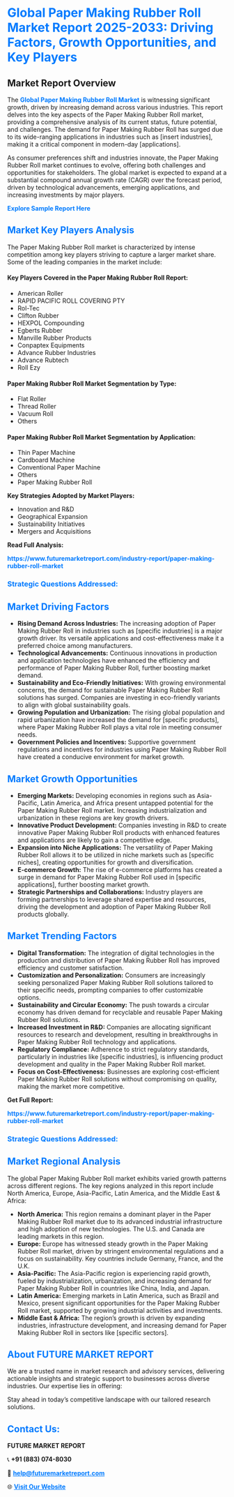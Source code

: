 <h1 style="color: #007BFF;">Global Paper Making Rubber Roll Market Report 2025-2033: Driving Factors, Growth Opportunities, and Key Players</h1>

<section id="overview">
<h2>Market Report Overview</h2>
<p>The <a href="https://www.futuremarketreport.com/industry-report/paper-making-rubber-roll-market" style="color: #007BFF; text-decoration: none;"><strong>Global Paper Making Rubber Roll Market</strong></a> is witnessing significant growth, driven by increasing demand across various industries. This report delves into the key aspects of the Paper Making Rubber Roll market, providing a comprehensive analysis of its current status, future potential, and challenges. The demand for Paper Making Rubber Roll has surged due to its wide-ranging applications in industries such as [insert industries], making it a critical component in modern-day [applications].</p>
<p>As consumer preferences shift and industries innovate, the Paper Making Rubber Roll market continues to evolve, offering both challenges and opportunities for stakeholders. The global market is expected to expand at a substantial compound annual growth rate (CAGR) over the forecast period, driven by technological advancements, emerging applications, and increasing investments by major players.</p>
</section>

<section id="overview">
<p><a href="https://www.futuremarketreport.com/request-sample/reportId=124630" style="color: #007BFF; text-decoration: none;"><strong>Explore Sample Report Here</strong></a></p>
</section>

<section id="key-players">
<h2 style="color: #007BFF;">Market Key Players Analysis</h2>
<p>The Paper Making Rubber Roll market is characterized by intense competition among key players striving to capture a larger market share. Some of the leading companies in the market include:</p>
<h4>Key Players Covered in the Paper Making Rubber Roll Report:</h4>
<ul><li>American Roller</li><li>RAPID PACIFIC ROLL COVERING PTY</li><li>Rol-Tec</li><li>Clifton Rubber</li><li>HEXPOL Compounding</li><li>Egberts Rubber</li><li>Manville Rubber Products</li><li>Conpaptex Equipments</li><li>Advance Rubber Industries</li><li>Advance Rubtech</li><li>Roll Ezy</li></ul>
<h4>Paper Making Rubber Roll Market Segmentation by Type:</h4>
<ul><li>Flat Roller</li><li>Thread Roller</li><li>Vacuum Roll</li><li>Others</li></ul>

<h4>Paper Making Rubber Roll Market Segmentation by Application:</h4>
<ul><li>Thin Paper Machine</li><li>Cardboard Machine</li><li>Conventional Paper Machine</li><li>Others</li><li>Paper Making Rubber Roll</li></ul>
<p><strong>Key Strategies Adopted by Market Players:</strong></p>
<ul>
<li>Innovation and R&D</li>
<li>Geographical Expansion</li>
<li>Sustainability Initiatives</li>
<li>Mergers and Acquisitions</li>
</ul>
</section>

<section>
<p><strong>Read Full Analysis: </strong></p><a href="https://www.futuremarketreport.com/industry-report/paper-making-rubber-roll-market" style="color: #007BFF; text-decoration: none;"><strong>https://www.futuremarketreport.com/industry-report/paper-making-rubber-roll-market</strong></a>
<h3 style="color: #007BFF;">Strategic Questions Addressed:</h3>
</section>

<section id="driving-factors">
<h2 style="color: #007BFF;">Market Driving Factors</h2>
<ul>
<li><strong>Rising Demand Across Industries:</strong> The increasing adoption of Paper Making Rubber Roll in industries such as [specific industries] is a major growth driver. Its versatile applications and cost-effectiveness make it a preferred choice among manufacturers.</li>
<li><strong>Technological Advancements:</strong> Continuous innovations in production and application technologies have enhanced the efficiency and performance of Paper Making Rubber Roll, further boosting market demand.</li>
<li><strong>Sustainability and Eco-Friendly Initiatives:</strong> With growing environmental concerns, the demand for sustainable Paper Making Rubber Roll solutions has surged. Companies are investing in eco-friendly variants to align with global sustainability goals.</li>
<li><strong>Growing Population and Urbanization:</strong> The rising global population and rapid urbanization have increased the demand for [specific products], where Paper Making Rubber Roll plays a vital role in meeting consumer needs.</li>
<li><strong>Government Policies and Incentives:</strong> Supportive government regulations and incentives for industries using Paper Making Rubber Roll have created a conducive environment for market growth.</li>
</ul>
</section>

<section id="growth-opportunities">
<h2 style="color: #007BFF;">Market Growth Opportunities</h2>
<ul>
<li><strong>Emerging Markets:</strong> Developing economies in regions such as Asia-Pacific, Latin America, and Africa present untapped potential for the Paper Making Rubber Roll market. Increasing industrialization and urbanization in these regions are key growth drivers.</li>
<li><strong>Innovative Product Development:</strong> Companies investing in R&D to create innovative Paper Making Rubber Roll products with enhanced features and applications are likely to gain a competitive edge.</li>
<li><strong>Expansion into Niche Applications:</strong> The versatility of Paper Making Rubber Roll allows it to be utilized in niche markets such as [specific niches], creating opportunities for growth and diversification.</li>
<li><strong>E-commerce Growth:</strong> The rise of e-commerce platforms has created a surge in demand for Paper Making Rubber Roll used in [specific applications], further boosting market growth.</li>
<li><strong>Strategic Partnerships and Collaborations:</strong> Industry players are forming partnerships to leverage shared expertise and resources, driving the development and adoption of Paper Making Rubber Roll products globally.</li>
</ul>
</section>

<section id="trending-factors">
<h2 style="color: #007BFF;">Market Trending Factors</h2>
<ul>
<li><strong>Digital Transformation:</strong> The integration of digital technologies in the production and distribution of Paper Making Rubber Roll has improved efficiency and customer satisfaction.</li>
<li><strong>Customization and Personalization:</strong> Consumers are increasingly seeking personalized Paper Making Rubber Roll solutions tailored to their specific needs, prompting companies to offer customizable options.</li>
<li><strong>Sustainability and Circular Economy:</strong> The push towards a circular economy has driven demand for recyclable and reusable Paper Making Rubber Roll solutions.</li>
<li><strong>Increased Investment in R&D:</strong> Companies are allocating significant resources to research and development, resulting in breakthroughs in Paper Making Rubber Roll technology and applications.</li>
<li><strong>Regulatory Compliance:</strong> Adherence to strict regulatory standards, particularly in industries like [specific industries], is influencing product development and quality in the Paper Making Rubber Roll market.</li>
<li><strong>Focus on Cost-Effectiveness:</strong> Businesses are exploring cost-efficient Paper Making Rubber Roll solutions without compromising on quality, making the market more competitive.</li>
</ul>
</section>

<section>
<p><strong>Get Full Report: </strong></p><a href="https://www.futuremarketreport.com/industry-report/paper-making-rubber-roll-market" style="color: #007BFF; text-decoration: none;"><strong>https://www.futuremarketreport.com/industry-report/paper-making-rubber-roll-market</strong></a>
<h3 style="color: #007BFF;">Strategic Questions Addressed:</h3>
</section>


<section id="regional-analysis">
<h2 style="color: #007BFF;">Market Regional Analysis</h2>
<p>The global Paper Making Rubber Roll market exhibits varied growth patterns across different regions. The key regions analyzed in this report include North America, Europe, Asia-Pacific, Latin America, and the Middle East & Africa:</p>
<ul>
<li><strong>North America:</strong> This region remains a dominant player in the Paper Making Rubber Roll market due to its advanced industrial infrastructure and high adoption of new technologies. The U.S. and Canada are leading markets in this region.</li>
<li><strong>Europe:</strong> Europe has witnessed steady growth in the Paper Making Rubber Roll market, driven by stringent environmental regulations and a focus on sustainability. Key countries include Germany, France, and the U.K.</li>
<li><strong>Asia-Pacific:</strong> The Asia-Pacific region is experiencing rapid growth, fueled by industrialization, urbanization, and increasing demand for Paper Making Rubber Roll in countries like China, India, and Japan.</li>
<li><strong>Latin America:</strong> Emerging markets in Latin America, such as Brazil and Mexico, present significant opportunities for the Paper Making Rubber Roll market, supported by growing industrial activities and investments.</li>
<li><strong>Middle East & Africa:</strong> The region’s growth is driven by expanding industries, infrastructure development, and increasing demand for Paper Making Rubber Roll in sectors like [specific sectors].</li>
</ul>
</section>

<footer>
<h2 style="color: #007BFF;">About FUTURE MARKET REPORT</h2>
<p>We are a trusted name in market research and advisory services, delivering actionable insights and strategic support to businesses across diverse industries. Our expertise lies in offering:</p>

<p>Stay ahead in today’s competitive landscape with our tailored research solutions.</p>

<h2 style="color: #007BFF;">Contact Us:</h2>
<p><strong>FUTURE MARKET REPORT</strong></p>
<p>📞 <strong>+91 (883) 074-8030</strong></p>
<p>📧 <strong><a href="mailto:help@futuremarketreport.com" style="color: #007BFF;">help@futuremarketreport.com</a></strong></p>
<p>🌐 <strong><a href="https://www.futuremarketreport.com/" style="color: #007BFF;">Visit Our Website</a></strong></p>
</footer>